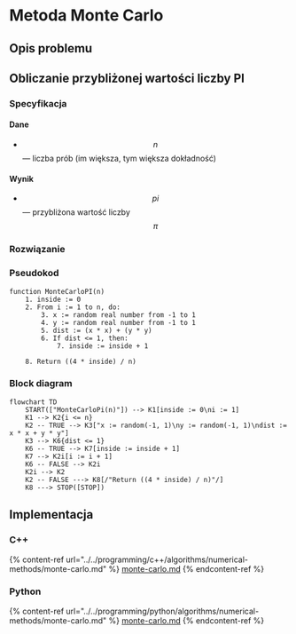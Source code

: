 # Metoda Monte Carlo

## Opis problemu

## Obliczanie przybliżonej wartości liczby PI

### Specyfikacja

#### Dane

* $$n$$ — liczba prób (im większa, tym większa dokładność)

#### Wynik

* $$pi$$ — przybliżona wartość liczby $$\pi$$

### Rozwiązanie

### Pseudokod

```
function MonteCarloPI(n)
    1. inside := 0
    2. From i := 1 to n, do:
        3. x := random real number from -1 to 1
        4. y := random real number from -1 to 1
        5. dist := (x * x) + (y * y)
        6. If dist <= 1, then:
            7. inside := inside + 1
    
    8. Return ((4 * inside) / n)
```

### Block diagram

```mermaid
flowchart TD
	START(["MonteCarloPi(n)"]) --> K1[inside := 0\ni := 1]
	K1 --> K2{i <= n}
	K2 -- TRUE --> K3["x := random(-1, 1)\ny := random(-1, 1)\ndist := x * x + y * y"]
	K3 --> K6{dist <= 1}
	K6 -- TRUE --> K7[inside := inside + 1]
	K7 --> K2i[i := i + 1]
	K6 -- FALSE --> K2i
	K2i --> K2
	K2 -- FALSE ---> K8[/"Return ((4 * inside) / n)"/]
	K8 ---> STOP([STOP])
```

## Implementacja

### C++

{% content-ref url="../../programming/c++/algorithms/numerical-methods/monte-carlo.md" %}
[monte-carlo.md](../../programming/c++/algorithms/numerical-methods/monte-carlo.md)
{% endcontent-ref %}

### Python

{% content-ref url="../../programming/python/algorithms/numerical-methods/monte-carlo.md" %}
[monte-carlo.md](../../programming/python/algorithms/numerical-methods/monte-carlo.md)
{% endcontent-ref %}

